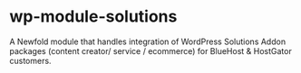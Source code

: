 # wp-module-solutions
A Newfold module that handles integration of WordPress Solutions Addon packages (content creator/ service / ecommerce) for BlueHost &amp; HostGator customers.
